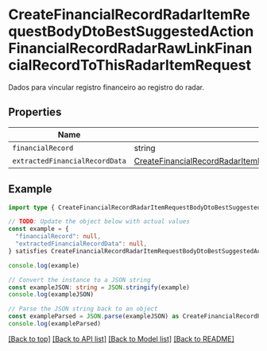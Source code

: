 
# CreateFinancialRecordRadarItemRequestBodyDtoBestSuggestedActionFinancialRecordRadarRawLinkFinancialRecordToThisRadarItemRequest

Dados para vincular registro financeiro ao registro do radar.

## Properties

Name | Type
------------ | -------------
`financialRecord` | string
`extractedFinancialRecordData` | [CreateFinancialRecordRadarItemRequestBodyDtoBestSuggestedActionFinancialRecordRadarRawPartialUpdateFinancialRecordRequestExtractedFinancialRecordData](CreateFinancialRecordRadarItemRequestBodyDtoBestSuggestedActionFinancialRecordRadarRawPartialUpdateFinancialRecordRequestExtractedFinancialRecordData.md)

## Example

```typescript
import type { CreateFinancialRecordRadarItemRequestBodyDtoBestSuggestedActionFinancialRecordRadarRawLinkFinancialRecordToThisRadarItemRequest } from '@usesofia/pegasus-core-api-sdk'

// TODO: Update the object below with actual values
const example = {
  "financialRecord": null,
  "extractedFinancialRecordData": null,
} satisfies CreateFinancialRecordRadarItemRequestBodyDtoBestSuggestedActionFinancialRecordRadarRawLinkFinancialRecordToThisRadarItemRequest

console.log(example)

// Convert the instance to a JSON string
const exampleJSON: string = JSON.stringify(example)
console.log(exampleJSON)

// Parse the JSON string back to an object
const exampleParsed = JSON.parse(exampleJSON) as CreateFinancialRecordRadarItemRequestBodyDtoBestSuggestedActionFinancialRecordRadarRawLinkFinancialRecordToThisRadarItemRequest
console.log(exampleParsed)
```

[[Back to top]](#) [[Back to API list]](../README.md#api-endpoints) [[Back to Model list]](../README.md#models) [[Back to README]](../README.md)


